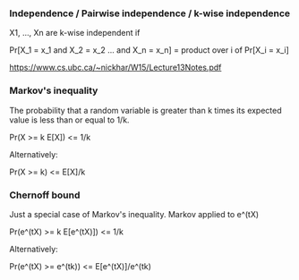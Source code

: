 ### Independence / Pairwise independence / k-wise independence

X1, ..., Xn are k-wise independent if

Pr[X_1 = x_1 and X_2 = x_2 ... and X_n = x_n] = product over i of Pr[X_i = x_i]

https://www.cs.ubc.ca/~nickhar/W15/Lecture13Notes.pdf


### Markov's inequality

The probability that a random variable is greater than k times its expected value is less than or equal to 1/k.

Pr(X >= k E[X]) <= 1/k

Alternatively:

Pr(X >= k) <= E[X]/k


### Chernoff bound

Just a special case of Markov's inequality. Markov applied to e^(tX)

Pr(e^(tX) >= k E[e^(tX)]) <= 1/k

Alternatively:

Pr(e^(tX) >= e^(tk)) <= E[e^(tX)]/e^(tk) 